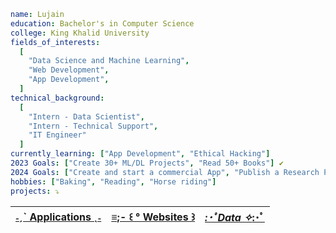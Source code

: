 ```yaml
name: Lujain
education: Bachelor's in Computer Science
college: King Khalid University
fields_of_interests:
  [
    "Data Science and Machine Learning",
    "Web Development",
    "App Development",
  ]
technical_background:
  [
    "Intern - Data Scientist",
    "Intern - Technical Support",
    "IT Engineer"
  ]
currently_learning: ["App Development", "Ethical Hacking"]
2023 Goals: ["Create 30+ ML/DL Projects", "Read 50+ Books"] ✔️ 
2024 Goals: ["Create and start a commercial App", "Publish a Research Paper", "Read 50+ Books"]
hobbies: ["Baking", "Reading", "Horse riding"]
projects: ⤵
```
| [˗ˏˋ Applications ˎ˗](https://github.com/stars/LujainSaad/lists/ˏˋ-applications-ˎ) | [≡;- ꒰ ° Websites ꒱](https://github.com/stars/LujainSaad/lists/websites) | [*:･ﾟData ✧*:･ﾟ](https://github.com/stars/LujainSaad/lists/ﾟdata-ﾟ) 
|-----------|----------------------------|----------------------------| 
